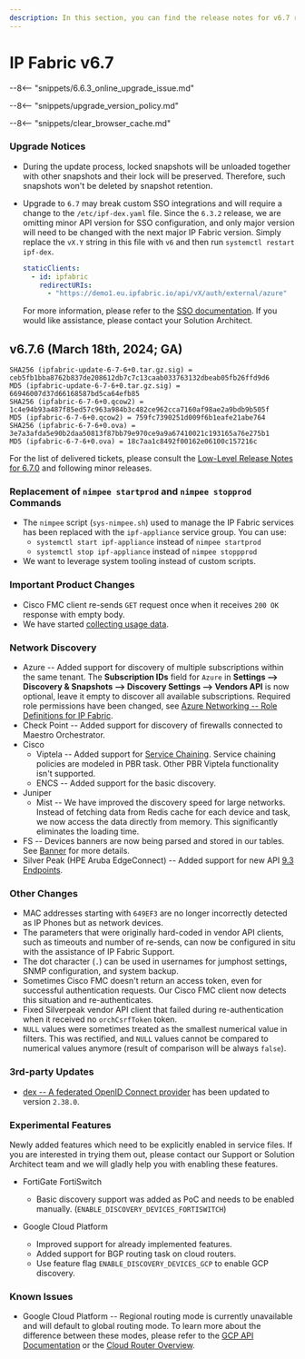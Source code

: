 ```yaml
---
description: In this section, you can find the release notes for v6.7 releases.
---
```


# IP Fabric v6.7

--8<-- "snippets/6.6.3_online_upgrade_issue.md"

--8<-- "snippets/upgrade_version_policy.md"

--8<-- "snippets/clear_browser_cache.md"

### Upgrade Notices

- During the update process, locked snapshots will be unloaded together with
  other snapshots and their lock will be preserved. Therefore, such snapshots
  won't be deleted by snapshot retention.
- Upgrade to `6.7` may break custom SSO integrations and will require a change
  to the `/etc/ipf-dex.yaml` file. Since the `6.3.2` release, we are omitting minor
  API version for SSO configuration, and only major version will need to be
  changed with the next major IP Fabric version. Simply replace the `vX.Y` string in
  this file with `v6` and then run `systemctl restart ipf-dex`.

  ```yaml
  staticClients:
    - id: ipfabric
      redirectURIs:
        - "https://demo1.eu.ipfabric.io/api/vX/auth/external/azure"
  ```

  For more information, please refer to the
  [SSO documentation](../../IP_Fabric_Settings/administration/sso.md#sso-configuration-ipf-dexyaml).
  If you would like assistance, please contact your Solution Architect.

## v6.7.6 (March 18th, 2024; GA)

```
SHA256 (ipfabric-update-6-7-6+0.tar.gz.sig) = ceb5fb1bba8762b837de208612db7c7c13caab033763132dbeab05fb26ffd9d6
MD5 (ipfabric-update-6-7-6+0.tar.gz.sig) = 66946007d37d66168587bd5ca64efb85
SHA256 (ipfabric-6-7-6+0.qcow2) = 1c4e94b93a487f85ed57c963a984b3c482ce962cca7160af98ae2a9bdb9b505f
MD5 (ipfabric-6-7-6+0.qcow2) = 759fc7390251d009f6b1eafe21abe764
SHA256 (ipfabric-6-7-6+0.ova) = 3e7a3afda5e90b2daa50813f87bb79e970ce9a9a67410021c193165a76e275b1
MD5 (ipfabric-6-7-6+0.ova) = 18c7aa1c8492f00162e06100c157216c
```
For the list of delivered tickets, please consult the [Low-Level Release Notes for 6.7.0](../release_notes_low-level/6.x/6.7.x/6.7.0.md) and following minor releases.

### Replacement of `nimpee startprod` and `nimpee stopprod` Commands

- The `nimpee` script (`sys-nimpee.sh`) used to manage the IP Fabric services
  has been replaced with the `ipf-appliance` service group. You can use:
  - `systemctl start ipf-appliance` instead of `nimpee startprod`
  - `systemctl stop ipf-appliance` instead of `nimpee stoppprod`
- We want to leverage system tooling instead of custom scripts.

### Important Product Changes

- Cisco FMC client re-sends `GET` request once when it receives `200 OK` response with empty body.
- We have started [collecting usage data](../../IP_Fabric_GUI/usage_data_collection.md).

### Network Discovery

- Azure -- Added support for discovery of multiple subscriptions within the same tenant. The **Subscription IDs** field for `Azure` in **Settings --> Discovery & Snapshots --> Discovery Settings --> Vendors API** is now optional, leave it empty to discover all available subscriptions. Required role permissions have been changed, see [Azure Networking -- Role Definitions for IP Fabric](../../IP_Fabric_Settings/Discovery_and_Snapshots/Discovery_Settings/Vendors_API/Azure_Networking.md##role-definitions-for-ip-fabric).
- Check Point -- Added support for discovery of firewalls connected to Maestro Orchestrator.
- Cisco
  - Viptela -- Added support for [Service Chaining](https://learningnetwork.cisco.com/s/article/cisco-sd-wan-service-chaining). Service chaining policies are modeled in PBR task. Other PBR Viptela functionality isn't supported.
  - ENCS -- Added support for the basic discovery.
- Juniper
  - Mist -- We have improved the discovery speed for large networks. Instead of fetching data from Redis cache for each device and task, we now access the data directly from memory. This significantly eliminates the loading time.
- FS -- Devices banners are now being parsed and stored in our tables. See [Banner](../../IP_Fabric_GUI/technology_tables/management_table.md#Banner) for more details.
- Silver Peak (HPE Aruba EdgeConnect) -- Added support for new API [9.3 Endpoints](https://developer.arubanetworks.com/aruba-edgeconnect/docs/rest-api-table-for-93).

### Other Changes

- MAC addresses starting with `649EF3` are no longer incorrectly detected as IP Phones but as network devices.
- The parameters that were originally hard-coded in vendor API clients, such as timeouts and number of re-sends, can now be configured in situ with the assistance of IP Fabric Support.
- The dot character (`.`) can be used in usernames for jumphost settings, SNMP configuration, and system backup.
- Sometimes Cisco FMC doesn't return an access token, even for successful authentication requests. Our Cisco FMC client now detects this situation and re-authenticates.
- Fixed Silverpeak vendor API client that failed during re-authentication when it received no `orchCsrfToken` token.
- `NULL` values were sometimes treated as the smallest numerical value in filters. This was rectified, and `NULL` values cannot be compared to numerical values anymore (result of comparison will be always `false`).

### 3rd-party Updates

- [dex -- A federated OpenID Connect provider](https://github.com/dexidp/dex) has been updated to version `2.38.0`.

### Experimental Features

Newly added features which need to be explicitly enabled in service files. If you are interested in trying them out, please contact our Support or Solution Architect team and we will gladly help you with enabling these features.

- FortiGate FortiSwitch

  - Basic discovery support was added as PoC and needs to be enabled manually.
    (`ENABLE_DISCOVERY_DEVICES_FORTISWITCH`)

- Google Cloud Platform
  - Improved support for already implemented features.
  - Added support for BGP routing task on cloud routers.
  - Use feature flag `ENABLE_DISCOVERY_DEVICES_GCP` to enable GCP discovery.

### Known Issues

- Google Cloud Platform -- Regional routing mode is currently unavailable and will default to global routing mode.
  To learn more about the difference between these modes, please refer to the
  [GCP API Documentation](https://cloud.google.com/compute/docs/reference/rest/v1/networks/get#:~:text=The%20network%2Dwide%20routing%20mode%20to%20use.%20If%20set%20to%20REGIONAL)
  or the [Cloud Router Overview](https://cloud.google.com/network-connectivity/docs/router/concepts/overview#route-advertisement-default).
